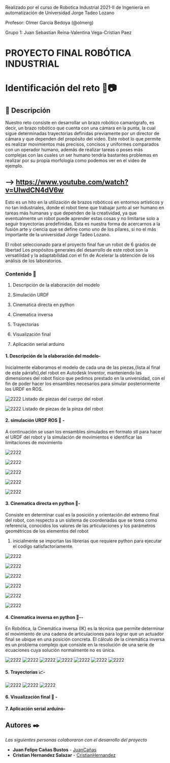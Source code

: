 Realizado por el curso de Robotica Industrial 2021-II de Ingeniería en automatización de Universidad Jorge Tadeo Lozano

Profesor: Olmer Garcia Bedoya (@olmerg)

Grupo 1: Juan Sebastian Reina-Valentina Vega-Cristian Paez

# PROYECTO FINAL ROBÓTICA INDUSTRIAL 

# Identificación del reto 🦾📷

## 📃 Descripción
Nuestro reto consiste en desarrollar un brazo robótico camarógrafo, es decir, un brazo robótico 
que cuenta con una cámara en la punta, la cual sigue determinadas trayectorias definidas previamente 
por un director de cámara y que dependen del propósito del video. Este robot lo que permite es realizar 
movimientos más precisos, concisos y uniformes comparados con un operador humano, además de realizar
tareas o poses más complejas con las cuales un ser humano tendría bastantes problemas en realizar por su 
propia morfología como podemos ver en el video de ejemplo.
## --> https://www.youtube.com/watch?v=UIwdCN4dV6w 
Esto es un hito en la utilización de brazos robóticos en entornos artísticos y no tan industriales, 
donde el robot tiene que trabajar junto al ser humano en tareas más humanas y que dependen de la creatividad, 
ya que eventualmente un robot puede aprender estas cosas y no limitarse solo a seguir trayectorias predefinidas. 
Esta es nuestra forma de acercarnos a la fusión arte y ciencia que se define como uno de los pilares, si no 
el más importante de la universidad Jorge Tadeo Lozano.


El robot seleccionado para el proyecto final fue un robot de 6 grados de libertad Los propósitos generales del 
desarrollo de este robot son la versatilidad y la adaptabilidad.con el fin de Acelerar la obtención de los 
análisis de los laboratorios.

### Contenido 📑

1. Descripción de la elaboración del modelo

1. Simulación URDF


1. Cinematica directa en python


1. Cinematica inversa


1. Trayectorias


1. Visualización final


1. Aplicación serial arduino



#### 1. Descripción de la elaboración del modelo-

Inicialmente elaboramos el modelo de cada una de las piezas,(lista al final de este párrafo),del robot en Autodesk 
Inventor, manteniendo las dimensiones del robot fisico que pedimos prestado en la universidad, con el fin de poder 
hacer los ensambles necesarios para simular posteriormente los URDF en ROS.  


![2222](https://github.com/JuanSebastianReina/ImagenesProyectoRob/blob/main/Listado%20Piezas%20del%20Cuerpo.PNG)
Listado de piezas del cuerpo del robot

![2222](https://github.com/JuanSebastianReina/ImagenesProyectoRob/blob/main/Listado%20Piezas%20de%20la%20Pinza.PNG)
Listado de piezas de la pinza del robot


#### 2. simulación URDF ROS 🐢 -

A continuación se usan los ensambles simulados en formato stl para hacer el URDF del robot y la simulación de movimientos e identificar las limitaciones de movimiento


![2222](https://github.com/cristianchernandezs/Parcial_2_robotica/blob/main/imagenes%20github/imagenes/WhatsApp%20Image%202021-11-04%20at%205.22.31%20PM.jpeg)

![2222](https://github.com/cristianchernandezs/Parcial_2_robotica/blob/main/imagenes%20github/imagenes/WhatsApp%20Image%202021-11-04%20at%205.22.05%20PM.jpeg)

![2222](https://github.com/cristianchernandezs/Parcial_2_robotica/blob/main/imagenes%20github/imagenes/WhatsApp%20Image%202021-11-04%20at%205.23.50%20PM.jpeg)

![2222](https://github.com/cristianchernandezs/Parcial_2_robotica/blob/main/imagenes%20github/imagenes/WhatsApp%20Image%202021-11-04%20at%205.20.53%20PM.jpeg)

![2222](https://github.com/cristianchernandezs/Parcial_2_robotica/blob/main/imagenes%20github/imagenes/WhatsApp%20Image%202021-11-04%20at%205.21.16%20PM.jpeg)


#### 3. Cinematica directa en python 🐍-

Consiste en determinar cual es la posición y orientación del extremo final del robot, con respecto a un sistema de coordenadas que se toma como referencia, conocidos los valores de las articulaciones y los parámetros geométricos de los elementos del robot

1.  inicialmente se importan las librerias que requiere python para ejecutar el codigo satisfactoriamente.

![2222](https://github.com/cristianchernandezs/Parcial_2_robotica/blob/main/imagenes%20github/imagenes/cinematica%20directa/Captura%20de%20pantalla%202021-11-06%20001356.png)


![2222](https://github.com/cristianchernandezs/Parcial_2_robotica/blob/main/imagenes%20github/imagenes/cinematica%20directa/Captura%20de%20pantalla%202021-11-06%20001556.png)


![2222](https://github.com/cristianchernandezs/Parcial_2_robotica/blob/main/imagenes%20github/imagenes/cinematica%20directa/Captura%20de%20pantalla%202021-11-06%20001647.png)


![2222](https://github.com/cristianchernandezs/Parcial_2_robotica/blob/main/imagenes%20github/imagenes/cinematica%20directa/Captura%20de%20pantalla%202021-11-06%20001741.png)


![2222](https://github.com/cristianchernandezs/Parcial_2_robotica/blob/main/imagenes%20github/imagenes/cinematica%20directa/Captura%20de%20pantalla%202021-11-06%20001831.png)


![2222](https://github.com/cristianchernandezs/Parcial_2_robotica/blob/main/imagenes%20github/imagenes/cinematica%20directa/Captura%20de%20pantalla%202021-11-06%20001948.png)


#### 4. Cinematica inversa en python 🐍--

En Robótica, la Cinemática inversa (IK) es la técnica que permite determinar el movimiento de una cadena de articulaciones para lograr que un actuador final se ubique en una posición concreta. El cálculo de la cinemática inversa es un problema complejo que consiste en la resolución de una serie de ecuaciones cuya solución normalmente no es única.


![2222](https://github.com/cristianchernandezs/Parcial_2_robotica/blob/main/imagenes%20github/imagenes/cinematica%20inversa/Captura%20de%20pantalla%202021-11-06%20232157.png)
![2222](https://github.com/cristianchernandezs/Parcial_2_robotica/blob/main/imagenes%20github/imagenes/cinematica%20inversa/Captura%20de%20pantalla%202021-11-06%20232229.png)
![2222](https://github.com/cristianchernandezs/Parcial_2_robotica/blob/main/imagenes%20github/imagenes/cinematica%20inversa/Captura%20de%20pantalla%202021-11-06%20232314.png)
![2222](https://github.com/cristianchernandezs/Parcial_2_robotica/blob/main/imagenes%20github/imagenes/cinematica%20inversa/Captura%20de%20pantalla%202021-11-06%20232340.png)
![2222](https://github.com/cristianchernandezs/Parcial_2_robotica/blob/main/imagenes%20github/imagenes/cinematica%20inversa/Captura%20de%20pantalla%202021-11-06%20232454.png)
![2222](https://github.com/cristianchernandezs/Parcial_2_robotica/blob/main/imagenes%20github/imagenes/cinematica%20inversa/Captura%20de%20pantalla%202021-11-06%20232528.png)
![2222](https://github.com/cristianchernandezs/Parcial_2_robotica/blob/main/imagenes%20github/imagenes/cinematica%20inversa/Captura%20de%20pantalla%202021-11-06%20232556.png)


#### 5. Trayectorias 📈-

![2222](https://github.com/cristianchernandezs/Parcial_2_robotica/blob/main/imagenes%20github/imagenes/trayectorias/Captura%20de%20pantalla%202021-11-06%20233159.png)
![2222](https://github.com/cristianchernandezs/Parcial_2_robotica/blob/main/imagenes%20github/imagenes/trayectorias/Captura%20de%20pantalla%202021-11-06%20233332.png)
![2222](https://github.com/cristianchernandezs/Parcial_2_robotica/blob/main/imagenes%20github/imagenes/trayectorias/Captura%20de%20pantalla%202021-11-06%20233404.png)

#### 6. Visualización final  🏁 -

#### 7. Aplicación serial arduino-



## Autores ✒️


_Las siguientes personas colaboraron con el desarrollo del proyecto_

* **Juan Felipe Cañas Bustos** - [JuanCañas](https://github.com/jcscorpion)
* **Cristian Hernandez Salazar** - [CristianHernandez](https://github.com/cristianchernandezs)